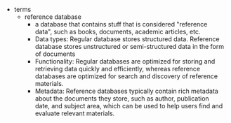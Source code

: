   * terms
    * reference database
      * a database that contains stuff that is considered "reference data", such as books, documents, academic articles, etc. 
      * Data types: Regular database stores structured data. Reference database stores unstructured or semi-structured data in the form of documents
      * Functionality: Regular databases are optimized for storing and retrieving data quickly and efficiently, whereas reference databases are optimized for search and discovery of reference materials.
      * Metadata: Reference databases typically contain rich metadata about the documents they store, such as author, publication date, and subject area, which can be used to help users find and evaluate relevant materials.
